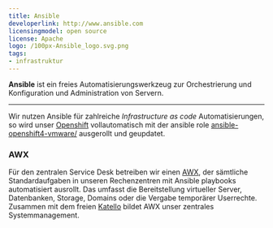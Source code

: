 ```yaml
---
title: Ansible
developerlink: http://www.ansible.com
licensingmodel: open source
license: Apache
logo: /100px-Ansible_logo.svg.png
tags:
- infrastruktur
---
```

__Ansible__ ist ein freies Automatisierungswerkzeug zur Orchestrierung und Konfiguration und Administration von Servern.

---

Wir nutzen Ansible für zahlreiche _Infrastructure as code_ Automatisierungen, so wird unser [Openshift](openshift.html) vollautomatisch mit der ansible role [ansible-openshift4-vmware/](https://github.com/it-at-m/ansible-openshift4-vmware/) ausgerollt und geupdatet.

### AWX

Für den zentralen Service Desk betreiben wir einen [AWX](https://github.com/ansible/awx), der sämtliche Standardaufgaben in unseren Rechenzentren mit Ansible playbooks automatisiert ausrollt.
Das umfasst die Bereitstellung virtueller Server, Datenbanken, Storage, Domains oder die Vergabe temporärer Userrechte.
Zusammen mit dem freien [Katello](/software/katello) bildet AWX unser zentrales Systemmanagement.
